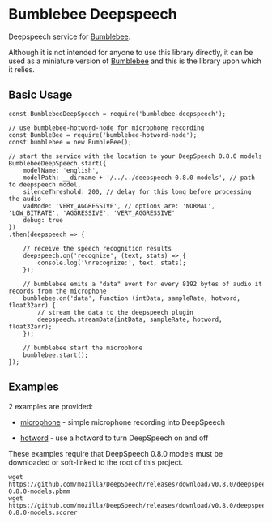 # Bumblebee Deepspeech

Deepspeech service for [Bumblebee](https://github.com/jaxcore/bumblebee).

Although it is not intended for anyone to use this library directly, it can be used as a miniature
version of [Bumblebee](https://github.com/jaxcore/bumblebee) and this is the library upon which
it relies.

## Basic Usage

```
const BumblebeeDeepSpeech = require('bumblebee-deepspeech');

// use bumblebee-hotword-node for microphone recording
const BumbleBee = require('bumblebee-hotword-node');
const bumblebee = new BumbleBee();

// start the service with the location to your DeepSpeech 0.8.0 models
BumblebeeDeepSpeech.start({
	modelName: 'english',
	modelPath: __dirname + '/../../deepspeech-0.8.0-models', // path to deepspeech model,
	silenceThreshold: 200, // delay for this long before processing the audio
	vadMode: 'VERY_AGGRESSIVE', // options are: 'NORMAL', 'LOW_BITRATE', 'AGGRESSIVE', 'VERY_AGGRESSIVE'
	debug: true
})
.then(deepspeech => {

	// receive the speech recognition results
	deepspeech.on('recognize', (text, stats) => {
		console.log('\nrecognize:', text, stats);
	});

	// bumblebee emits a "data" event for every 8192 bytes of audio it records from the microphone
	bumblebee.on('data', function (intData, sampleRate, hotword, float32arr) {
		// stream the data to the deepspeech plugin
		deepspeech.streamData(intData, sampleRate, hotword, float32arr);
	});

	// bumblebee start the microphone
	bumblebee.start();
});
```

## Examples

2 examples are provided:

- [microphone](examples/microphone) - simple microphone recording into DeepSpeech

- [hotword](examples/hotword) - use a hotword to turn DeepSpeech on and off

These examples require that DeepSpeech 0.8.0 models must be downloaded or soft-linked to the root of this project.

```
wget https://github.com/mozilla/DeepSpeech/releases/download/v0.8.0/deepspeech-0.8.0-models.pbmm
wget https://github.com/mozilla/DeepSpeech/releases/download/v0.8.0/deepspeech-0.8.0-models.scorer
```
